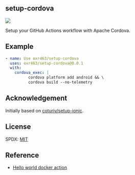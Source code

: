 ## setup-cordova

[![](https://github.com/oxr463/setup-cordova/workflows/CI/badge.svg)](https://github.com/oxr463/setup-cordova/actions)

Setup your GitHub Actions workflow with Apache Cordova.

## Example

```yaml
- name: Use oxr463/setup-cordova
  uses: oxr463/setup-cordova@0.0.1
  with:
    cordova_exec: |
          cordova platform add android && \
          cordova build --no-telemetry
```

## Acknowledgement

Initially based on [coturiv/setup-ionic](https://github.com/coturiv/setup-ionic).

## License

SPDX: [MIT](LICENSE)

## Reference

- [Hello world docker action](https://github.com/actions/hello-world-docker-action)
